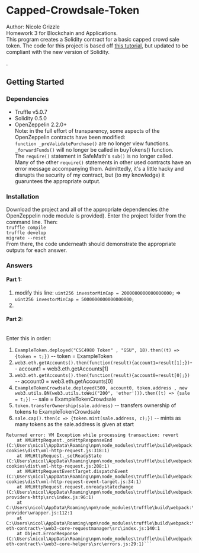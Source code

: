 # Capped-Crowdsale-Token
Author: Nicole Grizzle<br />
Homework 3 for Blockchain and Applications.<br /> This program creates a Solidity contract for a basic capped crowd sale token. The code for this project is based off [this tutorial](https://medium.com/crowdbotics/how-to-build-a-simple-capped-crowdsale-token-using-openzeppelin-library-part-1-2789ec642308), but updated to be compliant with the new version of Solidity.

.
## Getting Started
### Dependencies
* Truffle v5.0.7
* Solidity 0.5.0
* OpenZeppelin 2.2.0+<br />
Note: in the full effort of transparency, some aspects of the OpenZeppelin contracts have been modified: <br />
  `function _preValidatePurchase()` are no longer view functions. <br />
  `_forwardFunds()` will no longer be called in buyTokens() function. <br />
  The `require()` statement in SafeMath's `sub()` is no longer called. <br />
  Many of the other `require()` statements in other used contracts have an error message accompanying them.
Admittedly, it's a little hacky and disrupts the security of my contract, but (to my knowledge) it guaruntees the appropriate output.

### Installation
Download the project and all of the appropriate dependencies (the OpenZeppelin node module is provided). Enter the project folder from the command line. Then:
<br /> `truffle compile`
<br /> `truffle develop`
<br /> `migrate --reset`
<br /> From there, the code underneath should demonstrate the appropriate outputs for each answer.

### Answers
#### Part 1:
1. modify this line: `uint256 investorMinCap = 2000000000000000000;` => `uint256 investorMinCap = 5000000000000000000;`
1.
#### Part 2:
<br /> Enter this in order:
1. `ExampleToken.deployed("CSC4980 Token" , "GSU", 18).then((t) => {token = t;})` -- token = ExampleToken
1. `web3.eth.getAccounts().then(function(result){account1=result[1];})`-- account1 = web3.eth.getAccounts[1]
1. `web3.eth.getAccounts().then(function(result){account0=result[0];})` -- account0 = web3.eth.getAccounts[0]
1. `ExampleTokenCrowdsale.deployed(500, account0, token.address , new web3.utils.BN(web3.utils.toWei("200", 'ether'))).then((t) => {sale = t;})` -- sale = ExampleTokenCrowdsale
1. `token.transferOwnership(sale.address)` -- transfers ownership of tokens to ExampleTokenCrowdsale
1. `sale.cap().then(c => {token.mint(sale.address, c);})` -- mints as many tokens as the sale.address is given at start



```
Returned error: VM Exception while processing transaction: revert 
    at XMLHttpRequest._onHttpResponseEnd (C:\Users\nicol\AppData\Roaming\npm\node_modules\truffle\build\webpack:\~\xhr2-cookies\dist\xml-http-request.js:318:1)
    at XMLHttpRequest._setReadyState (C:\Users\nicol\AppData\Roaming\npm\node_modules\truffle\build\webpack:\~\xhr2-cookies\dist\xml-http-request.js:208:1)
    at XMLHttpRequestEventTarget.dispatchEvent (C:\Users\nicol\AppData\Roaming\npm\node_modules\truffle\build\webpack:\~\xhr2-cookies\dist\xml-http-request-event-target.js:34:1)
    at XMLHttpRequest.request.onreadystatechange (C:\Users\nicol\AppData\Roaming\npm\node_modules\truffle\build\webpack:\~\web3\~\web3-providers-http\src\index.js:96:1)
    at C:\Users\nicol\AppData\Roaming\npm\node_modules\truffle\build\webpack:\packages\truffle-provider\wrapper.js:112:1
    at C:\Users\nicol\AppData\Roaming\npm\node_modules\truffle\build\webpack:\~\web3-eth-contract\~\web3-core-requestmanager\src\index.js:140:1
    at Object.ErrorResponse (C:\Users\nicol\AppData\Roaming\npm\node_modules\truffle\build\webpack:\~\web3-eth-contract\~\web3-core-helpers\src\errors.js:29:1)```
